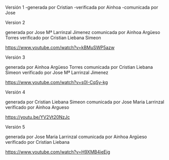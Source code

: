 Versión 1 
-generada por Cristian
-verificada por Ainhoa
-comunicada por Jose

Version 2

generada por Jose Mª Larrinzal Jimenez 
comunicada por Ainhoa Argüeso Torres 
verificado por Cristian Liebana Simeon

https://www.youtube.com/watch?v=kBMuSWP5azw

Versión 3

generada por Ainhoa Argüeso Torres 
comunicada por Cristian Liebana Simeon 
verificado por Jose Mª Larrinzal Jimenez

https://www.youtube.com/watch?v=s0I-CqSy-kg

Versión 4

generada por Cristian Liebana Simeon 
comunicada por Jose Maria Larrinzal 
verificado por Ainhoa Argueso

https://youtu.be/YV2Vt20NzJc

Versión 5

generada por Jose Maria Larrinzal
comunicada por Ainhoa Argüeso
verificado por Cristian Liebana

https://www.youtube.com/watch?v=H9XMB4ieEjg
